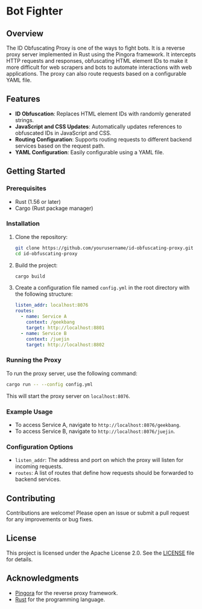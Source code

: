 # Bot Fighter

## Overview

The ID Obfuscating Proxy is one of the ways to fight bots. It is a reverse proxy server implemented in Rust using the Pingora framework. It intercepts HTTP requests and responses, obfuscating HTML element IDs to make it more difficult for web scrapers and bots to automate interactions with web applications. The proxy can also route requests based on a configurable YAML file.

## Features

- **ID Obfuscation**: Replaces HTML element IDs with randomly generated strings.
- **JavaScript and CSS Updates**: Automatically updates references to obfuscated IDs in JavaScript and CSS.
- **Routing Configuration**: Supports routing requests to different backend services based on the request path.
- **YAML Configuration**: Easily configurable using a YAML file.

## Getting Started

### Prerequisites

- Rust (1.56 or later)
- Cargo (Rust package manager)

### Installation

1. Clone the repository:

   ```bash
   git clone https://github.com/yourusername/id-obfuscating-proxy.git
   cd id-obfuscating-proxy
   ```

2. Build the project:

   ```bash
   cargo build
   ```

3. Create a configuration file named `config.yml` in the root directory with the following structure:

   ```yaml
   listen_addr: localhost:8076
   routes:
     - name: Service A
       context: /geekbang
       target: http://localhost:8801
     - name: Service B
       context: /juejin
       target: http://localhost:8802
   ```

### Running the Proxy

To run the proxy server, use the following command:

```bash
cargo run -- --config config.yml
```

This will start the proxy server on `localhost:8076`.

### Example Usage

- To access Service A, navigate to `http://localhost:8076/geekbang`.
- To access Service B, navigate to `http://localhost:8076/juejin`.

### Configuration Options

- `listen_addr`: The address and port on which the proxy will listen for incoming requests.
- `routes`: A list of routes that define how requests should be forwarded to backend services.

## Contributing

Contributions are welcome! Please open an issue or submit a pull request for any improvements or bug fixes.

## License

This project is licensed under the Apache License 2.0. See the [LICENSE](LICENSE) file for details.

## Acknowledgments

- [Pingora](https://github.com/cloudflare/pingora) for the reverse proxy framework.
- [Rust](https://www.rust-lang.org/) for the programming language.